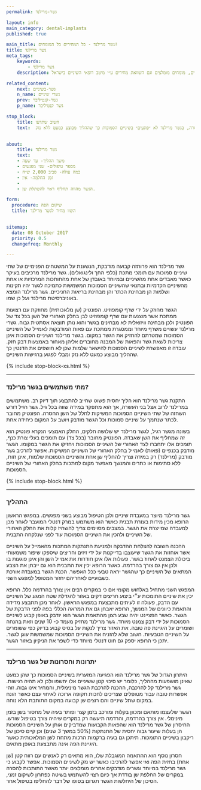 ```yaml
---
permalink: גשר-מרילנד

layout: info
main_category: dental-implants
published: true

main_title: גשר מרילנד - כל המחירים כל המומחים!
title: גשר מרילנד
meta_tags:
    keywords:
        - גשר מרילנד
    description: גשר מרילנד - הכל אודות השימוש בגשר מרילנד, מחירון טיפולי שיניים, מומחים מומלצים וגם השוואת מחירים ע״י מיטב רופאי השיניים בישראל.

related_content:
    next: גשר-בשיניים
    n_name: גשרי שיניים
    prev: גשר-קנטיליבר
    p_name: גשר קנטיליבר

stop_block: 
    title: חשוב שתדעו
    text:  משתמשים בגשר מרילנד בדרך כלל אצל בני העשרה, אולם הוא מתפקד במידה שווה בכל גיל. בניגוד לגשר רגיל המצריך השחזה של שתי השיניים הסמוכות המשיקות לחלל של השן החסרה, בגשר מרילנד לא ״פוגעים״ בשיניים הסמוכות כך שההליך מבוצע כמעט ללא נזק.
    

about:
    title: גשר מרילנד
    text: 
    - משך ההליך- עד שעה
    - מספר טיפולים- שני מפגשים
    - כמה עולה- סביב 2,000 ש״ח
    - זמן החלמה- אין
    - 
    - הגשר מהווה תחליף ראוי להשתלת שן.

form:
  procedure: שיקום הפה
  title: השוו מחיר לגשר מרילנד

  
sitemap: 
  date: 08 October 2017
  priority: 0.5
  changefreq: Monthly

---
```

גשר מרילנד הוא פרותזה קבועה מודבקת, הנשענת על המשטחים הפנימיים של שתי שיניים סמוכות עם תומכי מתכת (כלפי החך ולינגואלים). גשר מרילנד מרכיבים בעיקר כאשר מאבדים אחת מהשיניים ובמיוחד באובדן של אחת מהחותכות המרכזיות או אחת מהשיניים הקדמיות ובתנאי שהשיניים הסמוכות המשמשות כתמיכה לגשר יהיו תקינות ושלמות הן מבחינת הכתר והן מבחינת בריאות החניכיים. גשר מרילנד הומצא באוניברסיטת מרילנד ועל כן שמו. 

הגשר מחוזק על ידי שרף קומפוזיט. הפונטיק (שן מלאכותית) מחוזקת עם רצועות ממתכת אשר מוצנעות עם שרף קומפוזיט לבן בחלק האחורי של השן בכל צד של הפונטיק ולכן מבחינה וויזואלית לא מבחינים בגשר והוא נותן תוצאה אסתטית גבוה. גשרי מרילנד עשויים משרף מיוחד וממסגרת ממתכת עם פאות המודבקות לאמייל של השיניים הסמוכות שמטרתם להחזיק את הגשר במקום. בגשר מרילנד השיניים הסמוכות אינן צריכות לשאת גשר והפאות של המבנה מחוברים אליהן מאחור באמצעות דבק חזק. עובדה זו מאפשרת לשיניים הסמוכות להישאר שלמות שכן לא חושפים את הדנטין כך שההליך מבוצע כמעט ללא נזק ומבלי לפגוע ברגישות השיניים.  

 {% include stop-block-xs.html %}  

- - - - - -

###  מתי משתמשים בגשר מרילנד?

התקנת גשר מרילנד הוא הליך יחסית פשוט שחייב להתבצע תוך דיוק רב. משתמשים במרילנד לרוב אצל בני העשרה, אך הוא מתפקד במידה שווה בכל גיל. גשר רגיל דורש השחזה של שתי השיניים הסמוכות המשיקות לחלל של השן החסרה. הפונטיק מחובר לכתר שנתמך על שיניים סמוכות וכל הגשר מודבק ויושב על המקום כיחידה אחת. 

בשונה מגשר רגיל, לגשר מרילנד יש שלושה חלקים, החלק האמצעי הנקרא פונטיק הוא זה שמחליף את השן שאבדה. הפונטיק מחובר (בכל צד) עם תומכים בעלי צורת כנף, תומכים אלו יתחברו לצד האחורי של השיניים הסמוכות ויחזיקו את הגשר במקומו. הגשר מודבק בכנפיים (פאות) לאמייל בחלק האחורי של השיניים המשיקות. אפשר להרכיב גשר מודבק (מרילנד) רק במידה וצריך להחליף שן אחת והשיניים הסמוכות שלמות, אינן זזות, ללא סתימות או כתרים והמנשך מאפשר מקום למתכות בחלק האחורי של השיניים הסמוכות. 

 {% include stop-block.html %}  

- - - - - -

###  התהליך

גשר מרילנד מיוצר במעבדת שיניים ולכן הטיפול מבוצע בשני מפגשים. במפגש הראשון הרופא מכין מידות בעזרת תבנית כאשר הוא משתמש במרק דנטלי המועבר לאחר מכן למעבדה שמייצרת את הגשר. במצבים מסוימים צריך להשחיז קלות את החלק האחורי של השיניים ולהכין את השיניים הסמוכות עוד לפני שנלקחה התבנית. 

ההכנה חשובה להצלחת ההדבקה ולמניעת התנתקות המתכות מהאמייל על השיניים אשר אוחזות את הגשר שיעוצבו בדייקנות על ידי זיזים וחריצים שיספקו שיפור משמעותי ביכולת הצמנט לאחוז בגשר. פעולות אלו אינן חודרות את אמייל השן והן אינן פוגעות בו ולכן אין גם צורך בהרדמה. כאשר הרופא יכין את התבנית הוא גם ייבחן את הצבע המתאים של השיניים כך שהגשר יראה טבעי ככל האפשר. הכנת הגשר במעבדה אורכת כשבועיים לאחריהם יחזור המטופל למפגש השני. 

המפגש השני מתחיל באלחוש מקומי אם כי במקרים רבים אין צורך בהרדמה כלל. הרופא יכין את שיניים התומכות ע״י ביצוע חריצים דקים באזור להגדלת שטח המגע של השיניים עם הדבק, פעולה זו לעיתים מתבצעת במפגש הראשון. לאחר מכן תתבצע מדידה והתאמת כיוונים של המנשך, הרופא יאבחן גם את המראה הכללי בפה לפני הדבקת של הגשר. כאשר הפציינט יהיה שבע רצון מהתאמת הגשר הוא יודבק באופן קבוע לשיניים הסמוכות על ידי דבק צמנט מיוחד. גשר מרילנד מחזיק מעמד כ- 10 שנים וזאת בהנחה ושומרים על היגיינת פה טובה. את האזור צריך לנקות על בסיס קבוע בדיוק כפי ששומרים על השיניים הטבעיות. חשוב שלא להזניח את השיניים הסמוכות שמשמשות עוגן לגשר. יתכן כי הרופא יספק גם חוט דנטלי מיוחד כדי לשפר את הניקיון באזור הגשר. 
- - - - - -

###  יתרונות וחסרונות של גשר מרילנד

היתרון הגדול של גשר מרילנד הוא הפגיעה המזערית בשיניים הסמוכות כך שהן כמעט שאינן מושפעות מההליך, כלומר יש סיכוי קטן ששיניים אלו יחשפו ולכן לא תהיה רגישות.  גשר מרילנד קל להרכבה, ההכנה להרכבת הגשר מינימלית, והמחיר אינו גבוה. זוהי אפשרות טובה עבור מטופלים שצריכים לחכות תקופה ארוכה לאיחוי עצם כאשר הונח במקום שתל שיניים והם רוצים שן קבועה במקום התותבת הלא נוחה. 

הגשר שלעצמו  מותאם ומכוון בקלות ומורכב בזמן קצר ופותר בעיה של מחסור בשן בזמן מינימלי. אין צורך בהרדמה, והרדמה תיעשה רק במקרים שיהיה צורך בטיפול שורש. החיסרון של גשר מרילנד הוא שהפאות הקבועות שמדביקים אותן על השיניים הסמוכות הן בעלות שיעור גבוה יחסית של התנתקות (50% במשך 3 שנים) וכן קיים סיכון של ריקבון בשיניים התומכות. תיתכן גם בעיה ברקמות הרכות מתחת לשן המלאכותית כאשר היגיינת הפה אינה מתבצעת באופן מתאים. 

חסרון נוסף הוא ההתאמה המוגבלת שלו, הוא מתאים רק לאנשים עם רווח קטן (שן אחת) בחזית הפה ואי אפשר להרכיבו כאשר יש נזק לשיניים הסמוכות. אפשר לקבוע כי גשר מרילנד במיוחד וגשרים מודבקים אחרים מומלצים יותר מאשר התותבות להסרה במקרים של החלפת שן בודדת אך כיום רצוי להשתמש בשיטה כפתרון לשיקום זמני, הסיכון של היחלשות הגשר תגרום בסופו של דבר להחליפו בטיפול אחר.